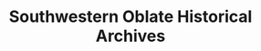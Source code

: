 ---
layout: repo
title: "Southwestern Oblate Historical Archives"
id: 17322
permalink: repos/17322/
---